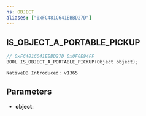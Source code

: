 ```yaml
---
ns: OBJECT
aliases: ["0xFC481C641EBBD27D"]
---
```

## IS_OBJECT_A_PORTABLE_PICKUP

```c
// 0xFC481C641EBBD27D 0x0F0E94FF
BOOL IS_OBJECT_A_PORTABLE_PICKUP(Object object);
```

```
NativeDB Introduced: v1365
```

## Parameters
* **object**:
